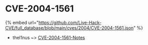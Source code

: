 # CVE-2004-1561
{% embed url="https://github.com/Live-Hack-CVE/full_database/blob/main/cves/2004/CVE-2004-1561.json" %}

* thel1nus ~> [CVE-2004-1561-Notes](https://www.alice-snow.ru/2004/database/cve-2004-1561/cve-2004-1561-notes-thel1nus)